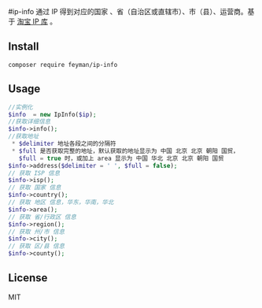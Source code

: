 #ip-info
通过 IP 得到对应的国家 、省（自治区或直辖市）、市（县）、运营商。基于 [淘宝 IP 库](http://ip.taobao.com/instructions.php) 。
## Install
```shell
composer require feyman/ip-info
```
## Usage
```php
//实例化
$info  = new IpInfo($ip);
//获取详细信息
$info->info();
//获取地址
 * $delimiter 地址各段之间的分隔符
 * $full 是否获取完整的地址，默认获取的地址显示为 中国 北京 北京 朝阳 国贸，
   $full = true 时，或加上 area 显示为 中国 华北 北京 北京 朝阳 国贸
$info->address($delimiter = ' ', $full = false);
// 获取 ISP 信息
$info->isp();
// 获取 国家 信息
$info->country();
// 获取 地区 信息，华东，华南，华北
$info->area();
// 获取 省/行政区 信息
$info->region();
// 获取 州/市 信息
$info->city();
// 获取 区/县 信息
$info->county();
```
## License
MIT

